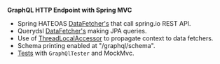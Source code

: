 **GraphQL HTTP Endpoint with Spring MVC**

 - Spring HATEOAS [DataFetcher's](src/main/java/io/spring/sample/graphql/project/ProjectDataWiring.java) that call spring.io REST API.
 - Querydsl [DataFetcher's](src/main/java/io/spring/sample/graphql/repository/ArtifactRepositories.java) making JPA queries.
 - Use of [ThreadLocalAccessor](src/main/java/io/spring/sample/graphql/greeting/RequestAttributesAccessor.java) to propagate context to data fetchers.
 - Schema printing enabled at "/graphql/schema".
 - [Tests](src/test/java/io/spring/sample/graphql/project/MockMvcGraphQlTests.java) with `GraphQlTester` and MockMvc. 